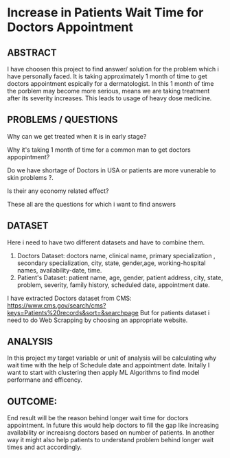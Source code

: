  # Increase in Patients Wait Time  for Doctors Appointment
  
  ## ABSTRACT
   I have choosen this project to find answer/ solution for the problem which i have personally faced. It is taking approximately 1 month of time to get doctors appointment espically for a dermatologist. In this 1 month of time the porblem may become more serious, means we are taking treatment after its severity increases. This leads to usage of heavy dose medicine. 
   
   ## PROBLEMS / QUESTIONS 
   Why can we get treated when it is in early stage? 
   
   Why it's taking 1 month of time for a common man to get doctors appopintment?
   
   Do we have shortage of Doctors in USA or patients are more vunerable to skin problems ?.
   
   Is their any economy related effect?
   
   These all are the questions for which i want to find answers
   
   ## DATASET
   Here i need to have two different datasets and have to combine them.
   
   1. Doctors Dataset: doctors name, clinical name, primary specialization , secondary specialization, city, state, gender,age, working-hospital names, availability-date, time.
   2. Patient's Dataset: patient name, age, gender, patient address, city, state, problem, severity, family history, scheduled date, appointment date.
  
  I have extracted Doctors dataset from CMS: https://www.cms.gov/search/cms?keys=Patients%20records&sort=&searchpage 
  But for patients dataset i need to do Web Scrapping by choosing an appropriate website. 
  ## ANALYSIS
  In this project my target variable or unit of analysis will be calculating why wait time with the help of Schedule date and appointment date.
  Initally I want to start with clustering then apply ML Algorithms to find model performane and efficency.
  
  ## OUTCOME:
  End result will be the reason behind longer wait time for doctors appointment. In future this would help doctors to fill the gap like increasing availability or increaisng doctors based on number of patients. In another way it might also help patients to understand problem behind longer wait times and act accordingly.  
    
   
    
    
